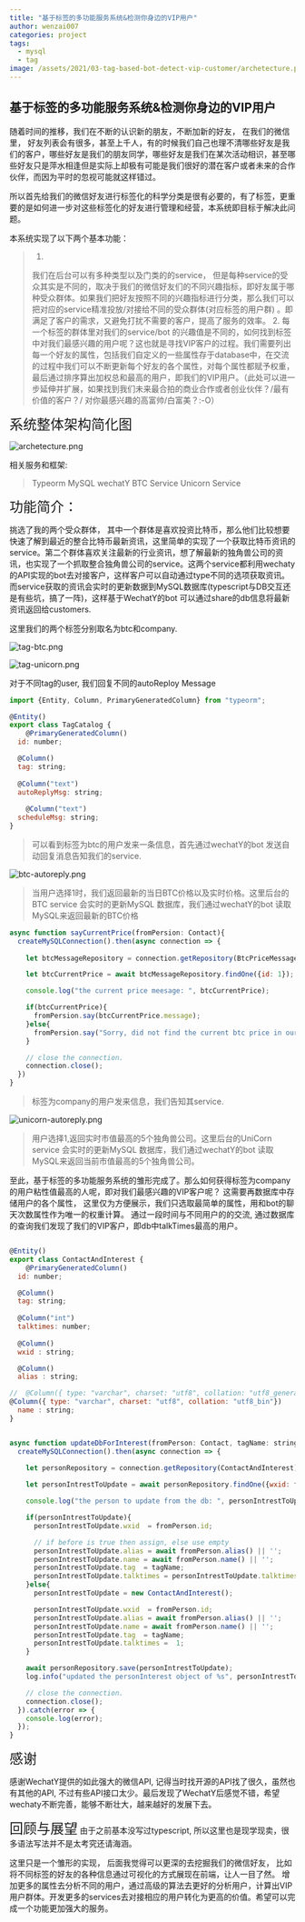 ```yaml
---
title: "基于标签的多功能服务系统&检测你身边的VIP用户"
author: wenzai007
categories: project
tags:
  - mysql
  - tag
image: /assets/2021/03-tag-based-bot-detect-vip-customer/archetecture.png
---
```


<h2>基于标签的多功能服务系统&检测你身边的VIP用户</h2>

随着时间的推移，我们在不断的认识新的朋友，不断加新的好友， 在我们的微信里， 好友列表会有很多，甚至上千人，有的时候我们自己也理不清哪些好友是我们的客户，哪些好友是我们的朋友同学，哪些好友是我们在某次活动相识，甚至哪些好友只是萍水相逢但是实际上却极有可能是我们很好的潜在客户或者未来的合作伙伴，而因为平时的忽视可能就这样错过。

所以首先给我们的微信好友进行标签化的科学分类是很有必要的，有了标签，更重要的是如何进一步对这些标签化的好友进行管理和经营，本系统即目标于解决此问题。

本系统实现了以下两个基本功能：

> 1.
> 我们在后台可以有多种类型以及门类的的service， 但是每种service的受众其实是不同的，取决于我们的微信好友们的不同兴趣指标，即好友属于哪种受众群体。如果我们把好友按照不同的兴趣指标进行分类，那么我们可以把对应的service精准投放/对接给不同的受众群体(对应标签的用户群) 。即满足了客户的需求，又避免打扰不需要的客户，提高了服务的效率。
> 2.
> 每一个标签的群体里对我们的service/bot 的兴趣值是不同的，如何找到标签中对我们最感兴趣的用户呢？这也就是寻找VIP客户的过程。我们需要列出每一个好友的属性，包括我们自定义的一些属性存于database中，在交流的过程中我们可以不断更新每个好友的各个属性，对每个属性都赋予权重，最后通过排序算出加权总和最高的用户，即我们的VIP用户。（此处可以进一步延伸并扩展，如果找到我们未来最合拍的商业合作或者创业伙伴？/最有价值的客户？/ 对你最感兴趣的高富帅/白富美？:-O）

<font size=5>系统整体架构简化图</font>

![archetecture.png](/assets/2021/03-tag-based-bot-detect-vip-customer/archetecture.png)

相关服务和框架:
> Typeorm
> MySQL
> wechatY
> BTC Service
> Unicorn Service

<font size=5>功能简介：</font>

挑选了我的两个受众群体， 其中一个群体是喜欢投资比特币，那么他们比较想要快速了解到最近的整合比特币最新资讯，这里简单的实现了一个获取比特币资讯的service。第二个群体喜欢关注最新的行业资讯，想了解最新的独角兽公司的资讯，也实现了一个抓取整合独角兽公司的service。这两个service都利用wechaty的API实现的bot去对接客户，这样客户可以自动通过type不同的选项获取资讯。而service获取的资讯会实时的更新数据到MySQL数据库(typescript与DB交互还是有些坑，搞了一阵)，这样基于WechatY的bot 可以通过share的db信息将最新资讯返回给customers.

这里我们的两个标签分别取名为btc和company.

![tag-btc.png](/assets/2021/03-tag-based-bot-detect-vip-customer/tag-btc.png)

![tag-unicorn.png](/assets/2021/03-tag-based-bot-detect-vip-customer/tag-unicorn.png)

对于不同tag的user, 我们回复不同的autoReploy Message

```js
import {Entity, Column, PrimaryGeneratedColumn} from "typeorm";

@Entity()
export class TagCatalog {
    @PrimaryGeneratedColumn()
  id: number;

  @Column()
  tag: string;
 
  @Column("text")
  autoReplyMsg: string;
 
    @Column("text")
  scheduleMsg: string;
}
```

> 可以看到标签为btc的用户发来一条信息，首先通过wechatY的bot 发送自动回复消息告知我们的service.  

![btc-autoreply.png](/assets/2021/03-tag-based-bot-detect-vip-customer/btc-autoreply.png)

> 当用户选择1时，我们返回最新的当日BTC价格以及实时价格。这里后台的BTC service 会实时的更新MySQL 数据库，我们通过wechatY的bot 读取MySQL来返回最新的BTC价格

```js
async function sayCurrentPrice(fromPersion: Contact){
  createMySQLConnection().then(async connection => {
  
    let btcMessageRepository = connection.getRepository(BtcPriceMessage);

    let btcCurrentPrice = await btcMessageRepository.findOne({id: 1});

    console.log("the current price meesage: ", btcCurrentPrice);

    if(btcCurrentPrice){
      fromPersion.say(btcCurrentPrice.message);
    }else{
      fromPersion.say("Sorry, did not find the current btc price in our system");
    }

    // close the connection.
    connection.close();
  })
}

```

> 标签为company的用户发来信息，我们告知其service.

![unicorn-autoreply.png](/assets/2021/03-tag-based-bot-detect-vip-customer/unicorn-autoreply.png)

> 用户选择1,返回实时市值最高的5个独角兽公司。这里后台的UniCorn service 会实时的更新MySQL 数据库，我们通过wechatY的bot 读取MySQL来返回当前市值最高的5个独角兽公司。

至此，基于标签的多功能服务系统的雏形完成了。那么如何获得标签为company的用户粘性值最高的人呢，即对我们最感兴趣的VIP客户呢？ 这需要再数据库中存储用户的各个属性， 这里仅为方便展示，我们只选取最简单的属性，用和bot的聊天次数属性作为唯一的权重计算。  通过一段时间与不同用户的的交流, 通过数据库的查询我们发现了我们的VIP客户，即db中talkTimes最高的用户。

```js

@Entity()
export class ContactAndInterest {
    @PrimaryGeneratedColumn()
  id: number;

  @Column()
  tag: string;
 
  @Column("int")
  talktimes: number;
 
  @Column()
  wxid : string;

  @Column()
  alias : string;

//  @Column({ type: "varchar", charset: "utf8", collation: "utf8_general_ci"})
@Column({ type: "varchar", charset: "utf8", collation: "utf8_bin"})
  name : string;
}
```

```js

async function updateDbForInterest(fromPerson: Contact, tagName: string){
  createMySQLConnection().then(async connection => {
  
    let personRepository = connection.getRepository(ContactAndInterest);

    let personIntrestToUpdate = await personRepository.findOne({wxid: fromPerson.id});

    console.log("the person to update from the db: ", personIntrestToUpdate);

    if(personIntrestToUpdate){
      personIntrestToUpdate.wxid  = fromPerson.id;

      // if before is true then assign, else use empty
      personIntrestToUpdate.alias = await fromPerson.alias() || '';
      personIntrestToUpdate.name = await fromPerson.name() || '';
      personIntrestToUpdate.tag  = tagName;
      personIntrestToUpdate.talktimes = personIntrestToUpdate.talktimes + 1;
    }else{
      personIntrestToUpdate = new ContactAndInterest();

      personIntrestToUpdate.wxid  = fromPerson.id;
      personIntrestToUpdate.alias = await fromPerson.alias() || '';
      personIntrestToUpdate.name = await fromPerson.name() || '';
      personIntrestToUpdate.tag  = tagName;
      personIntrestToUpdate.talktimes =  1;
    }

    await personRepository.save(personIntrestToUpdate);
    log.info("updated the personInterest object of %s", personIntrestToUpdate);

    // close the connection.
    connection.close();
  }).catch(error => {
    console.log(error);
  });
}
```

<font size=5>感谢</font>

感谢WechatY提供的如此强大的微信API, 记得当时找开源的API找了很久，虽然也有其他的API, 不过有些API接口太少。最后发现了WechatY后感觉不错，希望wechaty不断完善，能够不断壮大，越来越好的发展下去。

<font size=5>回顾与展望</font>
由于之前基本没写过typescript, 所以这里也是现学现卖，很多语法写法并不是太考究还请海涵。

这里只是一个雏形的实现， 后面我觉得可以更深的去挖掘我们的微信好友， 比如将不同标签的好友的各种信息通过可视化的方式展现在前端，让人一目了然。 增加更多的属性去分析不同的用户，通过高级的算法去更好的分析用户，计算出VIP用户群体。开发更多的services去对接相应的用户转化为更高的价值。希望可以完成一个功能更加强大的服务。
